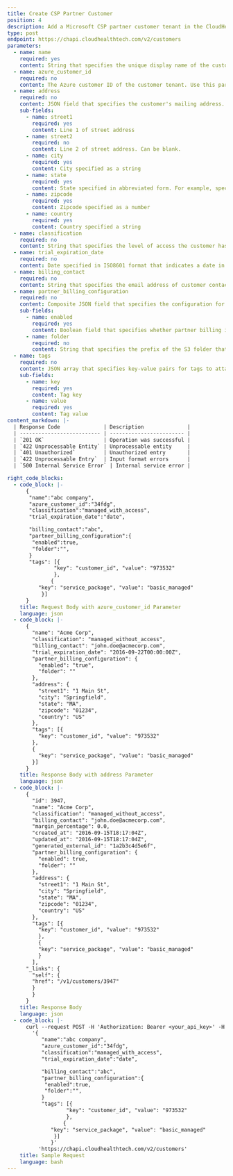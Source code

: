 ```yaml
---
title: Create CSP Partner Customer
position: 4
description: Add a Microsoft CSP partner customer tenant in the CloudHealth Platform.
type: post
endpoint: https://chapi.cloudhealthtech.com/v2/customers
parameters:
  - name: name
    required: yes
    content: String that specifies the unique display name of the customer's Azure account.
  - name: azure_customer_id
    required: no
    content: The Azure customer ID of the customer tenant. Use this parameter when the customer tenant has an address entered in the Azure Portal. If the customer tenant does not have an address entered in the Azure Portal, replace the `azure_customer_id` parameter with the `address` parameter.  
  - name: address
    required: no
    content: JSON field that specifies the customer's mailing address. Use this parameter when the customer tenant does not have an address entered in the Azure Portal. If the customer tenant has an address entered in the Azure Portal, use the `azure_customer_id` instead.
    sub-fields:
      - name: street1
        required: yes
        content: Line 1 of street address
      - name: street2
        required: no
        content: Line 2 of street address. Can be blank.
      - name: city
        required: yes
        content: City specified as a string
      - name: state
        required: yes
        content: State specified in abbreviated form. For example, specify Massachusetts as `MA`. For non-US countries, use the full, ASCII-transliterated state names. For example, for Australian state names, specify `Australian Capital Territory`, `New South Wales`, `Northern Territory`, and so on.
      - name: zipcode
        required: yes
        content: Zipcode specified as a number
      - name: country
        required: yes
        content: Country specified a string
  - name: classification
    required: no
    content: String that specifies the level of access the customer has in the CloudHealth Platform. Specify as `managed_without_access` (managed customer that does not directly access the CloudHealth Platform) or `managed_with_access` (managed customer that directly accesses the CloudHealth Platform). The default value is `managed_without_access'.
  - name: trial_expiration_date
    required: no
    content: Date specified in ISO8601 format that indicates a date in the future when the customer's trial expires. Beyond this date, users belonging to the customer are unable to access the CloudHealth Platform.
  - name: billing_contact
    required: no
    content: String that specifies the email address of customer contact.
  - name: partner_billing_configuration
    required: no
    content: Composite JSON field that specifies the configuration for the partner billing engine.
    sub-fields:
      - name: enabled
        required: yes
        content: Boolean field that specifies whether partner billing is enabled. Default value is `false`.
      - name: folder
        required: no
        content: String that specifies the prefix of the S3 folder that contains processed customer bills.
  - name: tags
    required: no
    content: JSON array that specifies key-value pairs for tags to attach to the customer. Each customer can be assigned a maximum of 20 tags.
    sub-fields:
      - name: key
        required: yes
        content: Tag key
      - name: value
        required: yes
        content: Tag value
content_markdown: |-
  | Response Code              | Description              |
  | -------------------------- | ------------------------ |
  | `201 OK`                   | Operation was successful |
  | `422 Unprocessable Entity` | Unprocessable entity     |
  | `401 Unauthorized`         | Unauthorized entry       |
  | `422 Unprocessable Entry`  | Input format errors      |
  | `500 Internal Service Error` | Internal service error |

right_code_blocks:
  - code_block: |-
      {
       "name":"abc company",
       "azure_customer_id":"34fdg",
       "classification":"managed_with_access",
       "trial_expiration_date":"date",

       "billing_contact":"abc",
       "partner_billing_configuration":{
        "enabled":true,
        "folder":"",
       }
       "tags": [{
               "key": "customer_id", "value": "973532"
               },
              {
          "key": "service_package", "value": "basic_managed"
           }]
      }
    title: Request Body with azure_customer_id Parameter
    language: json
  - code_block: |-
      {
        "name": "Acme Corp",
        "classification": "managed_without_access",
        "billing_contact": "john.doe@acmecorp.com",
        "trial_expiration_date": "2016-09-22T00:00:00Z",
        "partner_billing_configuration": {
          "enabled": "true",
          "folder": ""
        },
        "address": {
          "street1": "1 Main St",
          "city": "Springfield",
          "state": "MA",
          "zipcode": "01234",
          "country": "US"
        },
        "tags": [{
          "key": "customer_id", "value": "973532"
        },
        {
          "key": "service_package", "value": "basic_managed"
        }]
      }
    title: Response Body with address Parameter
    language: json
  - code_block: |-
      {
        "id": 3947,
        "name": "Acme Corp",
        "classification": "managed_without_access",
        "billing_contact": "john.doe@acmecorp.com",
        "margin_percentage": 0.0,
        "created_at": "2016-09-15T18:17:04Z",
        "updated_at": "2016-09-15T18:17:04Z",
        "generated_external_id": "1a2b3c4d5e6f",
        "partner_billing_configuration": {
          "enabled": true,
          "folder": ""
        },
        "address": {
          "street1": "1 Main St",
          "city": "Springfield",
          "state": "MA",
          "zipcode": "01234",
          "country": "US"
        },
        "tags": [{
          "key": "customer_id", "value": "973532"
          },
          {
          "key": "service_package", "value": "basic_managed"
          }
        ],
      "_links": {
        "self": {
        "href": "/v1/customers/3947"
        }
        }
      }
    title: Response Body
    language: json
  - code_block: |-
      curl --request POST -H 'Authorization: Bearer <your_api_key>' -H 'Content-Type: application/json' -d
        '{
           "name":"abc company",
           "azure_customer_id":"34fdg",
           "classification":"managed_with_access",
           "trial_expiration_date":"date",

           "billing_contact":"abc",
           "partner_billing_configuration":{
            "enabled":true,
            "folder":"",
           }
           "tags": [{
                   "key": "customer_id", "value": "973532"
                   },
                  {
              "key": "service_package", "value": "basic_managed"
               }]
              }'
          'https://chapi.cloudhealthtech.com/v2/customers'
    title: Sample Request
    language: bash
---
```

